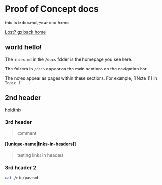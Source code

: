 # Proof of Concept docs

this is index.md, your site home

[Lost? go back home](/)

## world hello!


The `index.md` in the `/docs` folder is the homepage you see here.

The folders in `/docs` appear as the main sections on the navigation bar.

The notes appear as pages within these sections. For example, [[Note 1]] in `Topic 1`


## 2nd header
holdthis

### 3rd header

> comment

#### [[unique-name|links-in-headers]]

> testing links in headers


### 3rd header 2

```sh
cat /etc/passwd
```


